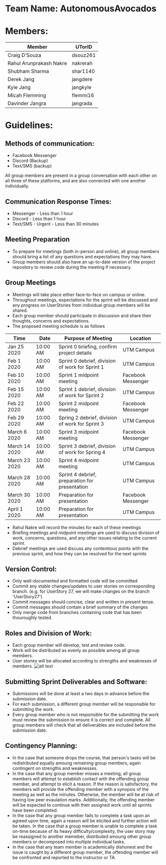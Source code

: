 # Team Name: AutonomousAvocados
# Members:
| Member  | UTorID  |
|---|---|
|Craig D'Souza|dsouz261|
|Rahul Arunprakash Nakre|nakrerah|
|Shubham Sharma|shar1140|
|Derek Jang|jangdere|
|Kyle Jang|jangkyle|
|Micah Flemming|flemmi16|
|Davinder Jangra|jangrada|


# Guidelines:
## Methods of communication: 
* Facebook Messenger
* Discord (Backup)
* Text/SMS (backup)

All group members are present in a group conversation with each other on all three of these platforms, and are also connected with one another individually.

## Communication Response Times:
* Messenger - Less than 1 hour
* Discord - Less than 1 hour
* Text/SMS - Urgent - Less than 30 minutes

## Meeting Preparation 
* To prepare for meetings (both in-person and online), all group members should bring a list of any questions and expectations they may have.
* Group members should also have an up-to-date version of the project repository to review code during the meeting if necessary.

## Group Meetings
* Meetings will take place either face-to-face on campus or online.
* Throughout meetings, expectations for the sprint will be discussed and any progress on UserStories from individual group members will be shared. 
* Each group member should participate in discussion and share their thoughts, concerns and expectations.
* The proposed meeting schedule is as follows

|Time|Date | Purpose of Meeting | Location |
|---|---|---|---|
|Jan 25 2020 |10:00 AM |Sprint 0 briefing, confirm project details|UTM Campus|
|Feb 1 2020|10:00 AM|Sprint 0 debrief, division of work for Sprint 1|UTM Campus|
|Feb 10 2020|10:00 AM|Sprint 1 midpoint meeting|Facebook Messenger|
|Feb 15 2020|10:00 AM|Sprint 1 debrief, division of work for Sprint 2|UTM Campus|
|Feb 22 2020|10:00 AM|Sprint 2 midpoint meeting|Facebook Messenger|
|Feb 29 2020|10:00 AM|Spring 2 debrief, division of work for Sprint 3|UTM Campus|
|March 6 2020|10:00 AM|Sprint 3 midpoint meeting|Facebook Messenger|
|March 14 2020|10:00 AM|Sprint 3 debrief, division of work for Spring 4|UTM Campus|
|March 23 2020|10:00 AM|Sprint 4 midpoint meeting|UTM Campus|
|March 28 2020|10:00 AM|Sprint 4 debrief, preparation for presentation|UTM Campus|
|March 30 2020|10:00 AM|Preparation for presentation|Facebook Messenger|
|April 1 2020|10:00 AM|Preparation for presentation|UTM Campus|

* Rahul Nakre will record the minutes for each of these meetings
* Briefing meetings and midpoint meetings are used to discuss division of work, concerns, questions, and any other issues relating to the current sprint.
* Debrief meetings are used discuss any contentious points with the previous sprint, and how they can be resolved for the next sprints


## Version Control:
* Only well-documented and formatted code will be committed
* Commit any stable changes/updates to user stories on corresponding branch. (e.g. for UserStory 27, we will make changes on the branch 'UserStory27')
* Commit messages should concise, clear and written in present tense.
* Commit messages should contain a brief summary of the changes
* Only merge code from branches containing code that has been thouroughly tested.

## Roles and Division of Work:
* Each group member will develop, test and review code.
* Work will be distributed as evenly as possible among all group members. 
* User stories will be allocated according to strengths and weakneses of members.
![alt text](https://i.imgur.com/S4yjvqe.png)

## Submitting Sprint Deliverables and Software:
* Submissions will be done at least a two days in advance before the submission date.
* For each submission, a different group member will be responsible for submitting the work.
* Every group member who is not responsible for the submitting the work must review the submission to ensure it is correct and complete. All group members will check that all deliverables are included before the submission date.

## Contingency Planning:
* In the case that someone drops the course, that person's tasks will be redistributed equally amoung remaining group members, again contingent on strengths and weaknesses.
* In the case that any group member misses a meeting, all group members will attempt to establish contact with the offending group member, and attempt to elicit a reason. If the reason is satisfactory, the members will provide the offending member with a synopsis of the meeting as well as the minutes. Otherwise, the member will be at risk of having low peer evaulation marks. Additionally, the offending member will be expected to continue with their assigned work until all sprints have been completed. 
* In the case that any group member fails to complete a task upon an agreed upon time, again a reason will be elicited and further action will be taken. In the case that a group member is unable to complete a task on-time because of its heavy difficulty/complexity, the user story may be reassigned to another memeber, distributed amoung other group members or decomposed into multiple individual tasks. 
* In the case that any team member is academically dishonest and the issue is caught by a different group member, the offending member will be confronted and reported to the instructor or TA. 
